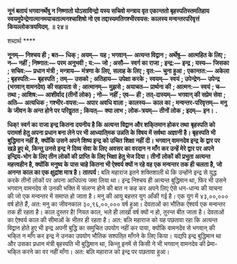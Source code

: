 **नूनं बतायं भगवानर्थेषु न निष्णातो योऽसाविन्द्रो यस्य सचिवो मन्त्राय वृत एकान्ततो बृहस्पतिस्तमतिहाय** **स्वयमुपेन्द्रेणात्मानमयाचतात्मनश्चाशिषो नो एव तद्दास्यमतिगश्भीरवयस: कालस्य मन्वन्तरपरिवृत्तं** **कियल्लोकत्रयमिदम्. ॥ २४॥** 

शब्दार्थ **** 

**नूनम्—** **निश्चय ही** **; बत—** **धिक्** **; अयम्—** **यह** **; भगवान्—** **अत्यन्त विद्वान** **; अर्थेषु—** **आत्महित के लिए** **; न—** **नहीं** **; निष्णात:—** **परम अनुभवी** **; य:—** **जो** **; असौ—** **स्वर्ग का राजा** **; इन्द्र:—** **इन्द्र** **; यस्य—** **जिसका** **; सचिव:—** **प्रधान मंत्री** **; मन्त्राय—** **मंत्रणा के** **लिए, सलाह के लिए** **; वृत:—** **चुना हुआ** **; एकान्तत:—** **अकेला** **; बृहस्पति:—** **बृहस्पति** **; तम्—** **उसको** **; अतिहाय—** **उपेक्षा करके** **;** **स्वयम्—** **स्वयं** **; उपेन्द्रेण—** **उपेन्द्र (भगवान् वामनदेव) की सहायता से** **; आत्मानम्—** **मुझसे** **; अयाचत—** **प्रार्थना की** **; आत्मन:—** **स्वयं** **; च—** **तथा** **; आशिष:—** **आशीर्वाद (तीनों लोक)** **; नो—** **नहीं** **; एव—** **ही** **; तत्-दास्यम्—** **भगवान् की सप्रेम सेवा** **; अति—** **अत्यधिक** **; गश्भीर-वयस:—** **अपार अवधि वाला** **; कालस्य—** **काल का** **; मन्वन्तर-परिवृत्तम्—** **मनु के जीवन के अन्त होने पर** **परिवॢतत** **; कियत्—** **क्या लाभ** **; लोक-त्रयम्—** **तीनों लोक** **; इदम्—** **इन।** **.** 

**धिक्! स्वर्ग का राजा इन्द्र कितना दयनीय है कि अत्यन्त विद्वान और शकि्तमान होकर तथा** **बृहस्पति को परामर्श हेतु अपना प्रधान बना लेने पर भी आध्याति्मक उन्नति के विषय में सर्वथा** **अज्ञानी है। बृहस्पति भी बुद्धिमान नहीं है, क्योंकि उसने अपने शिष्य इन्द्र को उचित शिक्षा नहीं** **दी। भगवान् वामनदेव इन्द्र के द्वार पर खड़े हुए थे, किन्तु उनसे इन्द्र ने दिव्य सेवा के लिए** **अवसर का वरदान न माँग कर उन्हें मेरे द्वार पर अपने इन्द्रिय-भोग के लिए तीन लोकों की** **प्राप्ति के लिए भिक्षा हेतु भेज दिया। तीनों लोकों की प्रभुता अत्यन्त महत्त्वहीन है, क्योंकि** **मनुष्य के पास चाहे कितना भी ऐश्वर्य क्यों न रहे वह एक मन्वन्तर तक ही चलता है, जो अनन्त** **काल का एक क्षुद्रांश मात्र है।** **तात्पर्य :** बलि महाराज इतने शक्तिशाली थे कि उन्होंने इन्द्र से युद्ध करके तीनों लोकों पर अपना आधिपत्य जमा लिया था। इन्द्र निश्चय ही अत्यन्त बुद्धिमान था, फिर भी उसने भगवान् वामनदेव से उनकी भक्ति में संलग्न होने की बात न कह कर अपने लिए ऐसे धन-धान्य की याचना की जो एक मन्वन्तर में समाप्त हो जाता है। मनु की आयु बहत्तर युग आँकी गई है। एक युग में ४३,००,००० वर्ष होते हैं, अत: मनु का जीवनकाल ३०,९६,००,००० वर्ष हुआ। देवताओं का भौतिक ऐश्वर्य एक मन्वन्तर तक ही रहता है। काल दुस्तर है! नियत काल, भले ही लाखों वर्ष क्यों न हो, तुरन्त बीत जाता है। देवताओं का ऐश्वर्य काल की सीमाओं के भीतर ही रहता है। अत: बलि महाराज को यह पछतावा रहा कि अत्यन्त विद्वान होते हुए भी इन्द्र अपनी बुद्धि का समुचित उपयोग नहीं कर पाया, क्योंकि वामनदेव से भगवान् की भकि्त न माँग कर इन्द्र ने उनका उपयोग भौतिक सश्पति्त माँगने के लिए किया। यद्यपि इन्द्र बुद्धिमान था और उसका प्रधान मंत्री बृहस्पति भी बुद्धिमान था, किन्तु इनमें से किसी ने भी भगवान् वामनदेव की प्रेमा-भकि्त करने का वर नहीं माँगा। अत: बलि महाराज को इन्द्र पर पछतावा हुआ।  